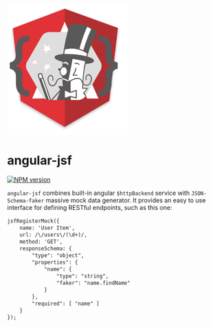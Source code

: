 ![angular-jsf logo](logo/angular-jsf.png)

# angular-jsf

[![NPM version](https://badge.fury.io/js/angular-jsf.svg)](http://badge.fury.io/js/angular-jsf)

`angular-jsf` combines built-in angular `$httpBackend` service with `JSON-Schema-faker` massive mock data generator.
It provides an easy to use interface for defining RESTful endpoints, such as this one:

    jsfRegisterMock({
        name: 'User Item',
        url: /\/users\/(\d+)/,
        method: 'GET',
        responseSchema: {
            "type": "object",
            "properties": {
                "name": {
                    "type": "string",
                    "faker": "name.findName"
                }
            },
            "required": [ "name" ]
        }
    });